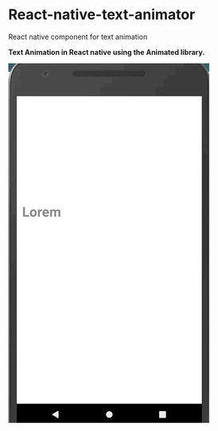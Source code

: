 # React-native-text-animator
React native component for text animation

**Text Animation in React native using the Animated library.**


![](text_animator.gif)
